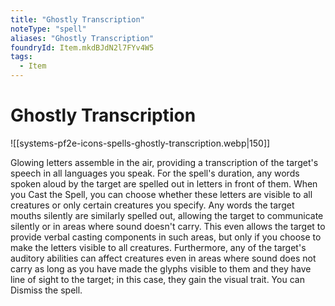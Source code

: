 ```yaml
---
title: "Ghostly Transcription"
noteType: "spell"
aliases: "Ghostly Transcription"
foundryId: Item.mkdBJdN2l7FYv4W5
tags:
  - Item
---
```


# Ghostly Transcription
![[systems-pf2e-icons-spells-ghostly-transcription.webp|150]]

Glowing letters assemble in the air, providing a transcription of the target's speech in all languages you speak. For the spell's duration, any words spoken aloud by the target are spelled out in letters in front of them. When you Cast the Spell, you can choose whether these letters are visible to all creatures or only certain creatures you specify. Any words the target mouths silently are similarly spelled out, allowing the target to communicate silently or in areas where sound doesn't carry. This even allows the target to provide verbal casting components in such areas, but only if you choose to make the letters visible to all creatures. Furthermore, any of the target's auditory abilities can affect creatures even in areas where sound does not carry as long as you have made the glyphs visible to them and they have line of sight to the target; in this case, they gain the visual trait. You can Dismiss the spell.

